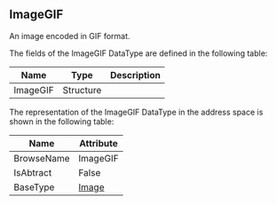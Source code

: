 <!-- datatype -->
## ImageGIF
An image encoded in GIF format.  
<!-- end of description -->
The fields of the ImageGIF DataType are defined in the following table:  

|Name|Type|Description|
|---|---|---|
|ImageGIF|Structure||

The representation of the ImageGIF DataType in the address space is shown in the following table:  

|Name|Attribute|
|---|---|
|BrowseName|ImageGIF|
|IsAbtract|False|
|BaseType|[Image](../../../Part3/DataTypes/Image/readme.md)|

